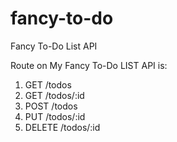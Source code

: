 # fancy-to-do
Fancy To-Do List API

Route on My Fancy To-Do LIST API is:
1. GET      /todos 
1. GET      /todos/:id 
1. POST     /todos
1. PUT      /todos/:id
1. DELETE   /todos/:id


